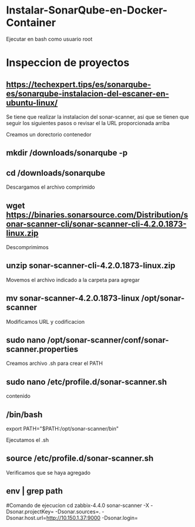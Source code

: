 # Instalar-SonarQube-en-Docker-Container

Ejecutar en bash como usuario root

# Inspeccion de proyectos

## https://techexpert.tips/es/sonarqube-es/sonarqube-instalacion-del-escaner-en-ubuntu-linux/

Se tiene que realizar la instalacion del sonar-scanner, asi que se tienen que seguir los siguientes pasos o revisar el la URL proporcionada arriba

Creamos un dorectorio contenedor
## mkdir /downloads/sonarqube -p
## cd /downloads/sonarqube
Descargamos el archivo comprimido
## wget https://binaries.sonarsource.com/Distribution/sonar-scanner-cli/sonar-scanner-cli-4.2.0.1873-linux.zip
Descomprimimos
## unzip sonar-scanner-cli-4.2.0.1873-linux.zip
Movemos el archivo indicado a la carpeta para agregar
## mv sonar-scanner-4.2.0.1873-linux /opt/sonar-scanner
Modificamos URL y codificacion
## sudo nano /opt/sonar-scanner/conf/sonar-scanner.properties
Creamos archivo .sh para crear el PATH
## sudo nano /etc/profile.d/sonar-scanner.sh
contenido
## /bin/bash

export PATH="$PATH:/opt/sonar-scanner/bin"

Ejecutamos el .sh
## source /etc/profile.d/sonar-scanner.sh
Verificamos que se haya agregado
## env | grep path
#Comando de ejecucion
cd zabbix-4.4.0
sonar-scanner -X -Dsonar.projectKey=<nombre proyecto> -Dsonar.sources=. -Dsonar.host.url=http://10.150.1.37:9000 -Dsonar.login=<token>